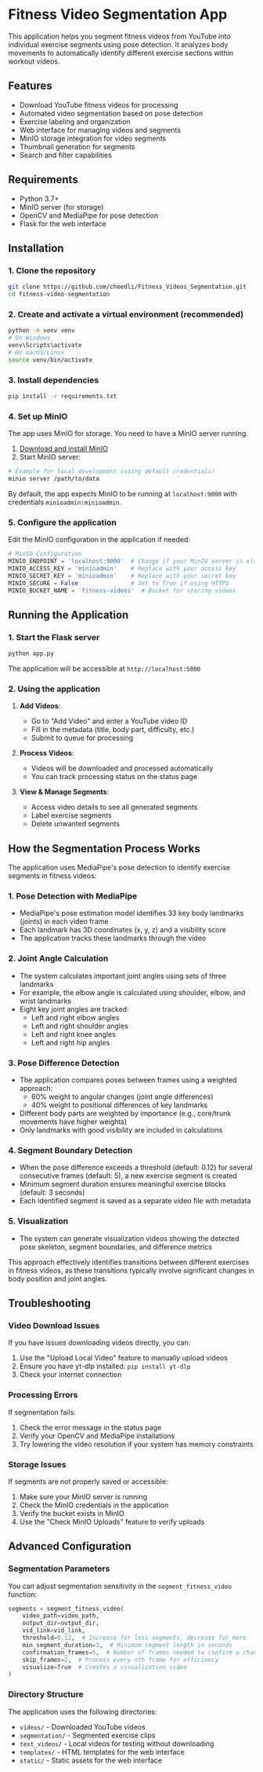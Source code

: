 # Fitness Video Segmentation App

This application helps you segment fitness videos from YouTube into individual exercise segments using pose detection. It analyzes body movements to automatically identify different exercise sections within workout videos.

## Features

- Download YouTube fitness videos for processing
- Automated video segmentation based on pose detection
- Exercise labeling and organization
- Web interface for managing videos and segments
- MinIO storage integration for video segments
- Thumbnail generation for segments
- Search and filter capabilities

## Requirements

- Python 3.7+
- MinIO server (for storage)
- OpenCV and MediaPipe for pose detection
- Flask for the web interface

## Installation

### 1. Clone the repository

```bash
git clone https://github.com/cheedli/Fitness_Videos_Segmentation.git
cd fitness-video-segmentation
```

### 2. Create and activate a virtual environment (recommended)

```bash
python -m venv venv
# On Windows
venv\Scripts\activate
# On macOS/Linux
source venv/bin/activate
```

### 3. Install dependencies

```bash
pip install -r requirements.txt
```


### 4. Set up MinIO

The app uses MinIO for storage. You need to have a MinIO server running.

1. [Download and install MinIO](https://min.io/download)
2. Start MinIO server:

```bash
# Example for local development (using default credentials)
minio server /path/to/data
```

By default, the app expects MinIO to be running at `localhost:9000` with credentials `minioadmin:minioadmin`.

### 5. Configure the application

Edit the MinIO configuration in the application if needed:

```python
# MinIO Configuration
MINIO_ENDPOINT = 'localhost:9000'  # Change if your MinIO server is elsewhere
MINIO_ACCESS_KEY = 'minioadmin'    # Replace with your access key 
MINIO_SECRET_KEY = 'minioadmin'    # Replace with your secret key
MINIO_SECURE = False               # Set to True if using HTTPS
MINIO_BUCKET_NAME = 'fitness-videos'  # Bucket for storing videos
```

## Running the Application

### 1. Start the Flask server

```bash
python app.py
```

The application will be accessible at `http://localhost:5000`

### 2. Using the application

1. **Add Videos**:
   - Go to "Add Video" and enter a YouTube video ID
   - Fill in the metadata (title, body part, difficulty, etc.)
   - Submit to queue for processing

2. **Process Videos**:
   - Videos will be downloaded and processed automatically
   - You can track processing status on the status page

3. **View & Manage Segments**:
   - Access video details to see all generated segments
   - Label exercise segments
   - Delete unwanted segments

## How the Segmentation Process Works

The application uses MediaPipe's pose detection to identify exercise segments in fitness videos:

### 1. Pose Detection with MediaPipe

- MediaPipe's pose estimation model identifies 33 key body landmarks (joints) in each video frame
- Each landmark has 3D coordinates (x, y, z) and a visibility score
- The application tracks these landmarks through the video

### 2. Joint Angle Calculation

- The system calculates important joint angles using sets of three landmarks
- For example, the elbow angle is calculated using shoulder, elbow, and wrist landmarks
- Eight key joint angles are tracked:
  - Left and right elbow angles
  - Left and right shoulder angles
  - Left and right knee angles
  - Left and right hip angles

### 3. Pose Difference Detection

- The application compares poses between frames using a weighted approach:
  - 60% weight to angular changes (joint angle differences)
  - 40% weight to positional differences of key landmarks
- Different body parts are weighted by importance (e.g., core/trunk movements have higher weights)
- Only landmarks with good visibility are included in calculations

### 4. Segment Boundary Detection

- When the pose difference exceeds a threshold (default: 0.12) for several consecutive frames (default: 5), a new exercise segment is created
- Minimum segment duration ensures meaningful exercise blocks (default: 3 seconds)
- Each identified segment is saved as a separate video file with metadata

### 5. Visualization

- The system can generate visualization videos showing the detected pose skeleton, segment boundaries, and difference metrics

This approach effectively identifies transitions between different exercises in fitness videos, as these transitions typically involve significant changes in body position and joint angles.

## Troubleshooting

### Video Download Issues

If you have issues downloading videos directly, you can:

1. Use the "Upload Local Video" feature to manually upload videos
2. Ensure you have yt-dlp installed: `pip install yt-dlp`
3. Check your internet connection

### Processing Errors

If segmentation fails:

1. Check the error message in the status page
2. Verify your OpenCV and MediaPipe installations
3. Try lowering the video resolution if your system has memory constraints

### Storage Issues

If segments are not properly saved or accessible:

1. Make sure your MinIO server is running
2. Check the MinIO credentials in the application
3. Verify the bucket exists in MinIO
4. Use the "Check MinIO Uploads" feature to verify uploads

## Advanced Configuration

### Segmentation Parameters

You can adjust segmentation sensitivity in the `segment_fitness_video` function:

```python
segments = segment_fitness_video(
    video_path=video_path,
    output_dir=output_dir,
    vid_link=vid_link,
    threshold=0.12,  # Increase for less segments, decrease for more
    min_segment_duration=3,  # Minimum segment length in seconds
    confirmation_frames=5,  # Number of frames needed to confirm a change
    skip_frames=2,  # Process every nth frame for efficiency
    visualize=True  # Creates a visualization video
)
```

### Directory Structure

The application uses the following directories:

- `videos/` - Downloaded YouTube videos
- `segmentation/` - Segmented exercise clips
- `test_videos/` - Local videos for testing without downloading
- `templates/` - HTML templates for the web interface
- `static/` - Static assets for the web interface


